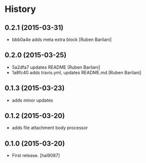 History
=======

0.2.1 (2015-03-31)
------------------

- bbb0a4e adds meta extra block [Ruben Barilani]


0.2.0 (2015-03-25)
-------------------

- 5a2dfa7 updates README [Ruben Barilani]
- 1a8fc40 adds travis.yml, updates README.md [Ruben Barilani]


0.1.3 (2015-03-23)
-------------------

- adds minor updates 


0.1.2 (2015-03-20)
-------------------

- adds file attachment body processor 


0.1.0 (2015-03-20)
-------------------

- First release. [hal9087]
